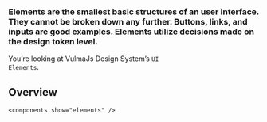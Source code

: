 ### Elements are the smallest basic structures of an user interface. They cannot be broken down any further. Buttons, links, and inputs are good examples. Elements utilize decisions made on the design token level.

You’re looking at VulmaJs Design System’s <code>UI Elements</code>.

## Overview

```
<components show="elements" />
```
